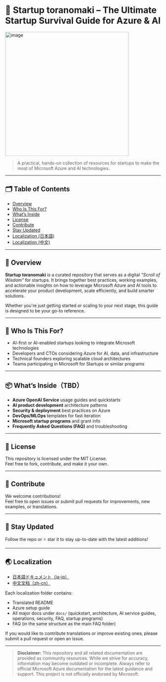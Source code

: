 # 🐯 Startup toranomaki – The Ultimate Startup Survival Guide for Azure & AI
<img src="https://github.com/user-attachments/assets/614d7a71-6d9b-43a7-bab3-9886fcb26371" alt="image" width="400" />

> A practical, hands-on collection of resources for startups to make the most of Microsoft Azure and AI technologies.

---

## 🗂️ Table of Contents

- [Overview](#-overview)
- [Who Is This For?](#-who-is-this-for)
- [What’s Inside](#-whats-insidetbd)
- [License](#-license)
- [Contribute](#-contribute)
- [Stay Updated](#-stay-updated)
- [Localization (日本語)](./Localization/ja_jp/README.md)
- [Localization (中文)](./Localization/zh_cn/README.md)

---

## 📘 Overview

**Startup toranomaki** is a curated repository that serves as a digital *“Scroll of Wisdom”* for startups. It brings together best practices, working examples, and actionable insights on how to leverage Microsoft Azure and AI tools to accelerate your product development, scale efficiently, and build smarter solutions.

Whether you're just getting started or scaling to your next stage, this guide is designed to be your go-to reference.

---

## 🚀 Who Is This For?

- AI-first or AI-enabled startups looking to integrate Microsoft technologies
- Developers and CTOs considering Azure for AI, data, and infrastructure
- Technical founders exploring scalable cloud architectures
- Teams participating in Microsoft for Startups or similar programs

---

## 📦 What’s Inside（TBD）

- **Azure OpenAI Service** usage guides and quickstarts  
- **AI product development** architecture patterns  
- **Security & deployment** best practices on Azure  
- **DevOps/MLOps** templates for fast iteration  
- **Microsoft startup programs** and grant info  
- **Frequently Asked Questions (FAQ)** and troubleshooting

---

## 📄 License

This repository is licensed under the MIT License.  
Feel free to fork, contribute, and make it your own.

---

## 📨 Contribute

We welcome contributions!  
Feel free to open issues or submit pull requests for improvements, new examples, or translations.

---

## 🙌 Stay Updated

Follow the repo or ⭐️ star it to stay up-to-date with the latest additions!

---

## 🌏 Localization

- [日本語ドキュメント（ja-jp）](./Localization/ja_jp/README.md)
- [中文文档（zh-cn）](./Localization/zh_cn/README.md)

Each localization folder contains:

- Translated README
- Azure setup guide
- All major docs under `docs/` (quickstart, architecture, AI service guides, operations, security, FAQ, startup programs)
- FAQ (in the same structure as the main FAQ folder)

If you would like to contribute translations or improve existing ones, please submit a pull request or open an issue.

---

> **Disclaimer:**
> This repository and all related documentation are provided as community resources. While we strive for accuracy, information may become outdated or incomplete. Always refer to official Microsoft Azure documentation for the latest guidance and support. This project is not officially endorsed by Microsoft.

